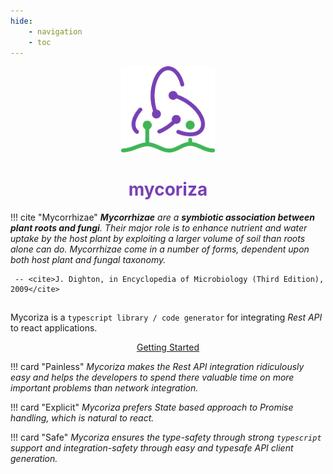 ```yaml
---
hide:
    - navigation
    - toc
---
```


<p align="center" style="">
    <img src="./assets/logo2.png" width="150"/>
    <h1 style="text-align: center; color: #7840b5"><b>mycoriza</b></h1>
</p>

!!! cite "Mycorrhizae"
    _**Mycorrhizae** are a **symbiotic association between plant roots and fungi**.
    Their major role is to enhance nutrient and water uptake by the host plant
    by exploiting a larger volume of soil than roots alone can do. Mycorrhizae
    come in a number of forms, dependent upon both host plant and fungal taxonomy._

     -- <cite>J. Dighton, in Encyclopedia of Microbiology (Third Edition), 2009</cite>

## 
Mycoriza is a `typescript library / code generator` for integrating _Rest API_ to react applications.

<div align="center">
    <a class="md-button md-button--primary" href="/getting-started/" >Getting Started</a>
</div>

!!! card "Painless" 
    _Mycoriza makes the Rest API integration ridiculously easy and helps the developers to spend there valuable time on more important problems
    than network integration._

!!! card "Explicit"
    _Mycoriza prefers State based approach to Promise handling, which is natural to react._

!!! card "Safe"
    _Mycoriza ensures the type-safety through strong `typescript` support and integration-safety through easy
    and typesafe API client generation._
